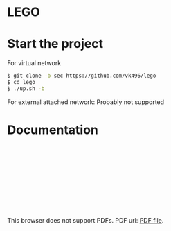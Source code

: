 LEGO
===

# Start the project

For virtual network
```bash
$ git clone -b sec https://github.com/vk496/lego
$ cd lego
$ ./up.sh -b
```

For external attached network: Probably not supported

# Documentation
<object data="https://github.com/vk496/lego/blob/sec/Memoria_LEGO.pdf" type="application/pdf" width="700px" height="700px">
    <embed src="https://github.com/vk496/lego/blob/sec/Memoria_LEGO.pdf">
        <p>This browser does not support PDFs. PDF url: <a href="https://github.com/vk496/lego/blob/sec/Memoria_LEGO.pdf">PDF file</a>.</p>
    </embed>
</object>
